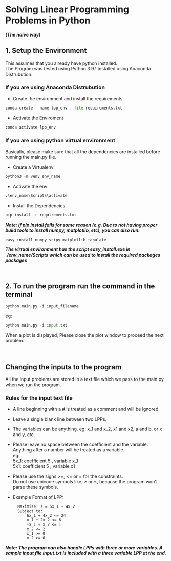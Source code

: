 # Solving Linear Programming Problems in Python
**_(The naive way)_**

## 1. Setup the Environment
This assumes that you already have python installed.  
The Program was tested using Python 3.9.1 installed using Anaconda Distrubution.
<br>  

### **If you are using Anaconda Distrubution**

* Create the environment and install the requirements
```python
conda create --name lpp_env --file requirements.txt
```

* Activate the Enviroment
```python
conda activate lpp_env
```

### **If you are using python virtual environment**
Basically, please make sure that all the dependencies are installed before running the main.py file.

* Create a Virtualenv
```python
python3 -m venv env_name
```

* Activate the env
```python
.\env_name\Scripts\activate
```

* Install the Dependencies
```python
pip install -r requirements.txt
```

**_Note: If pip install fails for some reason (e.g. Due to not having proper build tools to install numpy, matplotlib, etc), you can also run:_**
```
easy_install numpy scipy matplotlib tabulate
```
**_The virtual environment has the script easy_install.exe in ./env_name/Scripts which can be used to install the required packages packages_**
   
<br>

## 2. To run the program run the command in the terminal

```python
python main.py -i input_filename
```
eg:
```python
python main.py -i input.txt
```

When a plot is displayed, Please close the plot window to proceed the next problem.

<br>

## Changing the inputs to the program

All the input problems are stored in a text file which we pass to the main.py when we run the program.

### Rules for the input text file

* A line beginning with a # is treated as a comment and will be ignored.
* Leave a single blank line between two LPPs.
* The variables can be anything. eg: x_1 and x_2, x1 and x2, a and b, or x and y, etc.
* Please leave no space between the coefficient and the variable. Anything after a number will be treated as a variable.  
  eg:  
  5x_1: coefficient 5 , variable x_1  
  5x1: coefficient 5 , variable x1
* Please use the signs  >=, <= or = for the constraints.  
  Do not use unicode symbols like, ≥ or ≤, because the program won't parse these symbols.

* Example Format of LPP:
  ```
    Maximize: z = 5x_1 + 4x_2
    Subject to:
        6x_1 + 4x_2 <= 24
        x_1 + 2x_2 <= 6
        -x_1 + x_2 <= 1
        x_2 <= 2
        x_1 >= 0
        x_2 >= 0
  ```

**_Note: The program can also handle LPPs with three or more variables. A sample input file _input.txt_ is included with a three variable LPP at the end._**